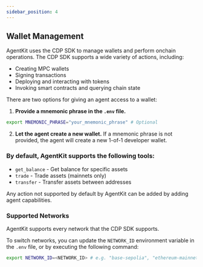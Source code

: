 ```yaml
---
sidebar_position: 4
---
```

## Wallet Management

AgentKit uses the CDP SDK to manage wallets and perform onchain operations. The CDP SDK supports a wide variety of actions, including:

- Creating MPC wallets
- Signing transactions
- Deploying and interacting with tokens
- Invoking smart contracts and querying chain state

There are two options for giving an agent access to a wallet:

1. **Provide a mnemonic phrase in the `.env` file.**

```bash
export MNEMONIC_PHRASE="your_mnemonic_phrase" # Optional
```

2. **Let the agent create a new wallet.** If a mnemonic phrase is not provided, the agent will create a new 1-of-1 developer wallet.

### By default, AgentKit supports the following tools:

- `get_balance` - Get balance for specific assets
- `trade` - Trade assets (mainnets only)
- `transfer` - Transfer assets between addresses

Any action not supported by default by AgentKit can be added by adding agent capabilities.

### Supported Networks

AgentKit supports every network that the CDP SDK supports.

To switch networks, you can update the `NETWORK_ID` environment variable in the `.env` file, or by executing the following command:

```bash
export NETWORK_ID=<NETWORK_ID> # e.g. "base-sepolia", "ethereum-mainnet", "arbitrum-mainnet", etc.
```
<!-- 
- `deploy_nft` - Deploy new NFT contracts
- `deploy_token` - Deploy ERC-20 token contracts
- `get_balance_nft` - Get balance for specific NFTs (ERC-721)
- `get_wallet_details` - Get details about the MPC Wallet
- `mint_nft` - Mint NFTs from existing contracts
- `morpho_deposit` - Deposit into a Morpho Vault
- `morpho_withdraw` - Withdraw from a Morpho Vault
- `pyth_fetch_price` - Fetch the price of a given price feed from Pyth Network
- `pyth_fetch_price_feed_id` - Fetch the price feed ID for a given token symbol from Pyth Network
- `register_basename` - Register a Basename for the wallet
- `request_faucet_funds` - Request test tokens from the Base Sepolia faucet
- `transfer_nft` - Transfer an NFT (ERC-721)
- `wow_buy_token` - Buy Zora Wow ERC-20 memecoin with ETH (Base only)
- `wow_create_token` - Deploy a token using Zora's Wow Launcher (Bonding Curve) (Base only)
- `wow_sell_token` - Sell Zora Wow ERC-20 memecoin for ETH (Base only)
- `wrap_eth` - Wrap ETH to WETH -->
